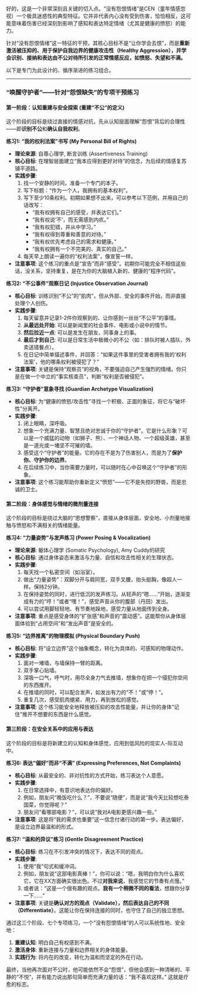 好的，这是一个非常深刻且关键的切入点。“没有怨恨情绪”是CEN（童年情感忽视）一个极具迷惑性的典型特征。它并非代表内心没有受到伤害，恰恰相反，这可能意味着伤害已经深刻到影响了感知和表达特定情绪（尤其是健康的愤怒）的能力。

针对“没有怨恨情绪”这一特征的干预，其核心目标不是“让你学会去恨”，而是**重新激活被压抑的、用于保护自我边界的健康攻击性（Healthy Aggression），并学会识别、接纳和表达由不公对待所引发的正常情感反应，如愤怒、失望和不满。**

以下是专门为此设计的、循序渐进的练习组合。

---

### **“唤醒守护者”——针对“怨恨缺失”的专项干预练习**

#### **第一阶段：认知重建与安全探索 (重建“不公”的定义)**

这个阶段的目标是绕过直接的情感对抗，先从认知层面理解“怨恨”背后的合理性——即**识别不公**和**确认自我权利**。

**练习1: “我的权利法案”书写 (My Personal Bill of Rights)**
*   **理论来源**: 自尊心理学, 断言训练 (Assertiveness Training)
*   **核心目标**: 在理智层面建立“我本应得到更好对待”的信念，为后续的情感复苏铺平道路。
*   **实践步骤**:
    1.  找一个安静的时间，准备一个专门的本子。
    2.  写下标题：“作为一个人，我拥有的基本权利”。
    3.  写下至少10条权利。初期如果想不出来，可以参考以下范例，并用自己的话改写：
        *   “我有权拥有自己的感受，并表达它们。”
        *   “我有权说‘不’，而无需感到内疚。”
        *   “我有权犯错，并从中学习。”
        *   “我有权得到尊重和善意的对待。”
        *   “我有权优先考虑自己的需求和健康。”
        *   “我有权拥有一个不完美的、真实的自己。”
    4.  每天早上朗读一遍你的“权利法案”，像宣誓一样。
*   **注意事项**: 这个练习的重点是“宣告”而非“感受”。初期你可能完全不相信这些话，没关系，坚持重复，是在为你的大脑植入新的、健康的“程序代码”。

**练习2: “不公事件”观察日记 (Injustice Observation Journal)**
*   **核心目标**: 训练识别“不公”的“肌肉”，但从外部、安全的事件开始，而非直接处理个人创伤。
*   **实践步骤**:
    1.  每天留意并记录1-2件你观察到的、让你感到一丝丝“不公平”的事情。
    2.  **从最远处开始**: 可以是新闻里的社会事件、电影或小说中的情节。
    3.  **然后拉近一点**: 可以是发生在朋友、同事身上的事。
    4.  **最后才到自己**: 可以是日常生活中极微小的不公（如：排队时被人插队、外卖送错餐点）。
    5.  在日记中简单描述事件，并回答：“如果这件事里的受害者拥有我的‘权利法案’，他的哪条权利被侵犯了？”
*   **注意事项**: 关键是保持“观察员”的视角，不要强迫自己产生强烈的情绪。你只是在做一个中立的“事实核查员”，判断“权利是否被侵犯”。

**练习3: “守护者”意象寻找 (Guardian Archetype Visualization)**
*   **核心目标**: 为“健康的愤怒/攻击性”寻找一个积极、正面的象征，将它与“破坏性”分离开。
*   **实践步骤**:
    1.  闭上眼睛，深呼吸。
    2.  想象一个充满力量、智慧且绝对忠诚于你的“守护者”。它是什么形象？可以是一个威猛的动物（如狮子、熊）、一个神话人物、一个超级英雄，甚至是一道光或一堵坚不可摧的墙。
    3.  感受这个“守护者”的能量。它的存在不是为了伤害别人，而是为了**保护你、守护你的边界**。
    4.  在后续练习中，当你需要力量时，可以随时在心中召唤这个“守护者”的形象。
*   **注意事项**: 这个练习能帮助你重新定义“愤怒”——它不是失控的野兽，而是忠诚的卫士。

#### **第二阶段：身体感觉与情绪的微剂量连接**

这个阶段的目标是绕过大脑的“思想警察”，直接从身体层面，安全地、小剂量地接触与愤怒和不满相关的情绪能量。

**练习4: “力量姿势”与发声练习 (Power Posing & Vocalization)**
*   **理论来源**: 躯体心理学 (Somatic Psychology), Amy Cuddy的研究
*   **核心目标**: 通过身体姿态来激活与力量、自信和攻击性相关的生理状态。
*   **实践步骤**:
    1.  每天找一个私密空间（如浴室）。
    2.  做出“力量姿势”：双脚分开与肩同宽，双手叉腰，抬头挺胸，像超人一样。保持2分钟。
    3.  在保持姿势的同时，进行低沉的发声练习。从轻声的“嗯……”开始，逐渐变成有力的“哼！”或者“嘿！”，感受声音从你的腹部（丹田）发出。
    4.  可以尝试用脚轻轻地、有节奏地跺地，感受力量从地面传到全身。
*   **注意事项**: 重点是感受身体的“扩张感”和声音的“震动感”。这能帮你从身体层面体验到“占用空间”和“发出声音”是安全的。

**练习5: “边界推离”的物理模拟 (Physical Boundary Push)**
*   **核心目标**: 将“设立边界”这个抽象概念，转化为具体的、可感知的物理动作。
*   **实践步骤**:
    1.  面对一堵墙，与墙保持一臂的距离。
    2.  双手掌心贴墙。
    3.  深吸一口气，呼气时，用尽全身力气去推墙，想象你在把一个侵犯你空间的东西推开。
    4.  在推墙的同时，可以配合发声，如发出有力的“不！”或“停！”。
    5.  重复几次，感受肌肉绷紧、用力，再到放松的感觉。
*   **注意事项**: 这个练习能安全地释放被压抑的攻击性能量，并让你的身体“记住”推开不想要的东西是什么感觉。

#### **第三阶段：在安全关系中的应用与表达**

这个阶段的目标是将新建立的认知和身体感觉，应用到低风险的现实人-际互动中。

**练习6: 表达“偏好”而非“不满” (Expressing Preferences, Not Complaints)**
*   **核心目标**: 从最安全的、非对抗性的方式开始，练习表达个人意愿。
*   **实践步骤**:
    1.  在日常选择中，有意识地表达你的偏好。
    2.  例如，朋友问“晚饭吃什么？”，不要说“随便”，而是说“我今天比较想吃泰国菜，你觉得呢？”
    3.  朋友问“看哪部电影？”，可以说“我对A电影更感兴趣一些。”
*   **注意事项**: 这是将“我的需求也重要”这一信念付诸行动的第一步。表达偏好，是设立边界最温和的形式。

**练习7: “温和的异议”练习 (Gentle Disagreement Practice)**
*   **核心目标**: 练习在不引发冲突的情况下，表达不同的观点。
*   **实践步骤**:
    1.  使用“我”句式和缓冲词。
    2.  例如，朋友说“这部电影真棒！”，你可以说：“嗯，我明白你为什么喜欢它，它在XX方面确实很出色。不过**对我来说**，我感觉它的节奏有点慢。”
    3.  或者说：“这是一个很有趣的观点。**我有一个稍微不同的看法**，想跟你分享一下……”
*   **注意事项**: 关键是**确认对方的观点（Validate），然后表达自己的不同（Differentiate）**。这能让你在保持连接的同时，也守住了自己的独立思想。

通过这三个阶段、七个专项练习，一个“没有怨恨情绪”的人可以系统性地、安全地：
1.  **重建认知**: 明白自己有权感到不满。
2.  **激活身体**: 重新连接与力量和边界相关的身体能量。
3.  **实践行为**: 将内在的改变，转化为温和而坚定的外在行动。

最终，当他再次面对不公时，他可能依然不会“怨恨”，但他会感到一种清晰的、平静的“不悦”，并有能力说出那句简单而充满力量的话：“我不喜欢这样。” 这就是疗愈的标志。
